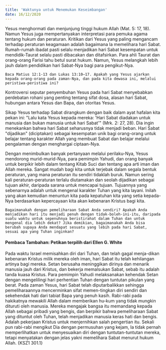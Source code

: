 ```yaml
---
title: 'Waktunya untuk Menemukan Keseimbangan'
date: 16/12/2020
---
```


Yesus menghormati dan menjunjung tinggi hukum Allah (Mat. 5: 17, 18). Namun Yesus juga mempertanyakan interpretasi para pemuka agama tentang hukum dan peraturan. Kritikan dari Yesus yang paling mengancam terhadap peraturan keagamaan adalah bagaimana la memelihara hari Sabat. Rumah-rumah ibadat pasti selalu menjadikan hari Sabat kesempatan untuk mendidik-Taurat selalu pasti dibacakan dan ditafsirkan. Para ahli Taurat dan orang-orang Farisi tahu betul surat hukum. Namun, Yesus melangkah lebih jauh dalam pendidikan hari Sabat-Nya bagi para pengikut-Nya.

`Baca Matius 12:1-13 dan Lukas 13:10–17. Apakah yang Yesus ajarkan kepada orang-orang pada zaman-Nya, dan pada kita dewasa ini, melalui peristiwa-peristiwa ini?`

Kontroversi seputar penyembuhan Yesus pada hari Sabat menyebabkan perdebatan rohani yang penting tentang sifat dosa, alasan hari Sabat, hubungan antara Yesus dan Bapa, dan otoritas Yesus.

Sikap Yesus terhadap Sabat dirangkum dengan baik dalam ayat hafalan kita pekan ini: "Lalu kata Yesus kepada mereka: 'Hari Sabat diadakan untuk manusia dan bukan manusia untuk hari Sabat'" (Mrk. 2: 27, 28). Dia ingin menekankan bahwa hari Sabat seharusnya tidak menjadi beban. Hari Sabat "dijadikan" (diciptakan) sebagai kesempatan unik bagi orang-orang untuk belajar tentang karakter Allah yang membuat Sabat dan belajar melalui pengalaman dengan menghargai ciptaan-Nya.

Dengan menimbulkan banyak pertanyaan melalui perilaku-Nya, Yesus mendorong murid-murid-Nya, para pemimpin Yahudi, dan orang banyak untuk berpikir lebih dalam tentang Kitab Suci dan tentang apa arti iman dan Allah mereka. Sangat mudah bagi kita untuk terjebak dalam segala bentuk peraturan, yang mana peraturan itu sendiri tidaklah buruk. Namun sering kali peraturan-peraturan terlalu diutamakan dan seolah dijadikan sebagai tujuan akhir, daripada sarana untuk mencapai tujuan. Tujuannya yang sebenarnya adalah untuk mengenal karakter Tuhan yang kita layani. Inilah yang akan kemudian menuntun kita pada kepatuhan kita yang setia kepada-Nya berdasarkan kepercayaan kita akan kebenaran Kristus bagi kita.

`Bagaimanakah dengan pemeliharaan Sabat Anda sendiri? Apakah Anda menjadikan hari itu menjadi penuh dengan tidak-boleh-ini-itu, daripada suatu waktu untuk sepenuhnya beristirahat dalam Tuhan dan untuk mengenal dia lebih dekat? Jika demikian, bagaimanakah Anda bisa berubah supaya Anda mendapat sesuatu yang lebih pada hari Sabat, sesuai apa yang Tuhan inginkan?`

#### Pembaca Tambahan: Petikan terpilih dari Ellen G. White

Pada waktu Israel memisahkan diri dari Tuhan, dan telah gagal menja-dikan kebenaran Kristus milik mereka oleh iman, hari Sabat itu telah kehilangan artinya bagi mereka. Setan berusaha meninggikan dirinya dan menarik manusia jauh dari Kristus, dan bekerja memalsukan Sabat, sebab itu adalah tanda kuasa Kristus. Para pemimpin Yahudi melaksanakan kehendak Setan dengan mengelilingi hari perhentian Tuhan dengan tuntutan pikulan yang berat. Pada zaman Yesus, hari Sabat telah diputarbalikkan sehingga pemeliharaannya mencerminkan sifat memen-tingkan diri sendiri dan sekehendak hati dari tabiat Bapa yang penuh kasih. Rabi-rabi pada hakikatnya mewakili Allah dalam memberikan hu-kum yang tidak mungkin dituruti oleh manusia. Mereka mengajak bangsa itu memandang kepada Allah sebagai pribadi yang bengis, dan berpikir bahwa pemeliharaan Sabat yang dituntut oleh Tuhan, telah menjadikan manusia keras hati dan bengis. Adalah pekerjaan Kristus untuk menjernihkan salah pengertian itu. Sekali pun rabi-rabi mengikut Dia dengan permusuhan yang kejam, Ia tidak pernah memperlihatkan untuk menyesuaikan diri dengan tuntutan-tuntutan mereka, tetapi menyatakan dengan jelas yakni memelihara Sabat menurut hukum Allah. {KSZ1 301.1}
